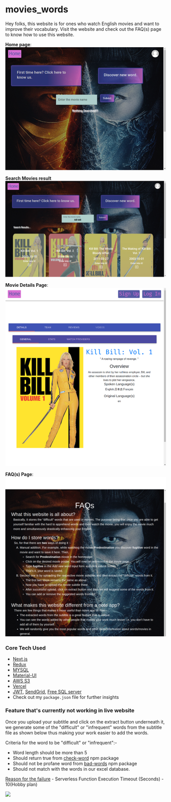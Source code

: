 # movies_words

Hey folks, this website is for ones who watch English movies and want to improve their vocabulary. Visit the website and check out the FAQ(s) page to know how to use this website.

**Home page**:
![Home page](home-movies-words-ts.vercel.app.png 'Home page')

**Search Movies result**
![search movies result](search-result-movies-words-ts.vercel.app.png 'Search Movies result')

**Movie Details Page**:
![Movie details](movie-details-movies-words-ts.vercel.app_movies.png 'movie details page')

**FAQ(s) Page**:
![FAQ(s) page](<FAQ(s)-movies-words-ts.vercel.app.png> 'FAQ(s) page')

### Core Tech Used

-   [Next.js](https://nextjs.org/)
-   [Redux](https://redux.js.org/)
-   [MYSQL](https://www.mysql.com/)
-   [Material-UI](https://material-ui.com/)
-   [AWS S3](https://aws.amazon.com/s3/)
-   [Vercel](https://vercel.com/)
-   [JWT](https://jwt.io/), [SendGrid](https://sendgrid.com/), [Free SQL server](https://remotemysql.com/tutor1.html)
-   Check out my `package.json` file for further insights

### Feature that's currently not working in live website

Once you upload your subtitle and click on the extract button underneath it, we generate some of the "difficult" or "infrequent" words from the subtitle file as shown below thus making your work easier to add the words.

Criteria for the word to be "difficult" or "infrequent":-

-   Word length should be more than 5
-   Should return true from [check-word](https://www.npmjs.com/package/check-word) npm package
-   Should not be profane word from [bad-words](https://www.npmjs.com/package/bad-words) npm package
-   Should not match with the words in our excel database.

[Reason for the failure](https://vercel.com/docs/platform/limits#general-limits) - Serverless Function Execution Timeout (Seconds) - 10(Hobby plan)

![](extract_subtitle.gif)
